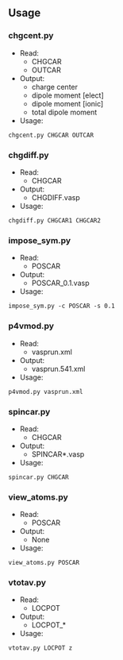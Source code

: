 ## Usage
### chgcent.py
- Read:
  - CHGCAR
  - OUTCAR
- Output:
  - charge center
  - dipole moment [elect]
  - dipole moment [ionic]
  - total dipole moment
- Usage:
```
chgcent.py CHGCAR OUTCAR
```

### chgdiff.py
- Read:
  - CHGCAR
- Output:
  - CHGDIFF.vasp
- Usage:
```
chgdiff.py CHGCAR1 CHGCAR2
```

### impose_sym.py
- Read:
  - POSCAR
- Output:
  - POSCAR_0.1.vasp
- Usage:
```
impose_sym.py -c POSCAR -s 0.1
```

### p4vmod.py
- Read:
  - vasprun.xml
- Output:
  - vasprun.541.xml
- Usage:
```
p4vmod.py vasprun.xml
```

### spincar.py
- Read:
  - CHGCAR
- Output:
  - SPINCAR*.vasp
- Usage:
```
spincar.py CHGCAR
```

### view_atoms.py
- Read:
  - POSCAR
- Output:
  - None
- Usage:
```
view_atoms.py POSCAR
```

### vtotav.py
- Read:
  - LOCPOT
- Output:
  - LOCPOT_*
- Usage:
```
vtotav.py LOCPOT z
```
